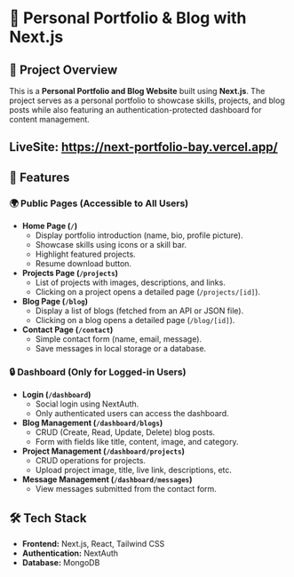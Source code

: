 # 🚀 Personal Portfolio & Blog with Next.js

## 📌 Project Overview
This is a **Personal Portfolio and Blog Website** built using **Next.js**. The project serves as a personal portfolio to showcase skills, projects, and blog posts while also featuring an authentication-protected dashboard for content management.

## LiveSite: https://next-portfolio-bay.vercel.app/

## 🎯 Features

### 🌍 Public Pages (Accessible to All Users)
- **Home Page (`/`)**
  - Display portfolio introduction (name, bio, profile picture).
  - Showcase skills using icons or a skill bar.
  - Highlight featured projects.
  - Resume download button.
- **Projects Page (`/projects`)**
  - List of projects with images, descriptions, and links.
  - Clicking on a project opens a detailed page (`/projects/[id]`).
- **Blog Page (`/blog`)**
  - Display a list of blogs (fetched from an API or JSON file).
  - Clicking on a blog opens a detailed page (`/blog/[id]`).
- **Contact Page (`/contact`)**
  - Simple contact form (name, email, message).
  - Save messages in local storage or a database.

### 🔒 Dashboard (Only for Logged-in Users)
- **Login (`/dashboard`)**
  - Social login using NextAuth.
  - Only authenticated users can access the dashboard.
- **Blog Management (`/dashboard/blogs`)**
  - CRUD (Create, Read, Update, Delete) blog posts.
  - Form with fields like title, content, image, and category.
- **Project Management (`/dashboard/projects`)**
  - CRUD operations for projects.
  - Upload project image, title, live link, descriptions, etc.
- **Message Management (`/dashboard/messages`)**
  - View messages submitted from the contact form.

## 🛠 Tech Stack
- **Frontend:** Next.js, React, Tailwind CSS
- **Authentication:** NextAuth
- **Database:** MongoDB 


